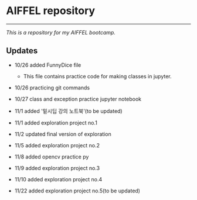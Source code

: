 # AIFFEL repository

---

_This is a repository for my AIFFEL bootcamp._

## Updates

- 10/26 added FunnyDice file
    - This file contains practice code for making classes in jupyter.

- 10/26 practicing git commands

- 10/27 class and exception practice jupyter notebook

- 11/1 added '밑시딥 강의 노트북'(to be updated)

- 11/1 added exploration project no.1

- 11/2 updated final version of  exploration

- 11/5 added exploration project no.2

- 11/8 added opencv practice py

- 11/9 added exploration project no.3

- 11/10 added exploration project no.4

- 11/22 added exploration project no.5(to be updated)
